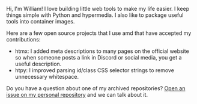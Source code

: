 Hi, I'm William! I love building little web tools to make my life easier. I keep things simple with Python and hypermedia. I also like to package useful tools into container images.

Here are a few open source projects that I use amd that have accepted my contributions:

- htmx: I added meta descriptions to many pages on the official website so when someone posts a link in Discord or social media, you get a useful description.
- htpy: I improved parsing id/class CSS selector strings to remove unnecessary whitespace.

Do you have a question about one of my archived repositories? [Open an issue on my personal repository][x] and we can talk about it.

[x]: https://github.com/williamjacksn/williamjacksn/issues
